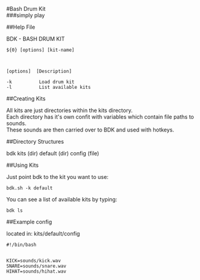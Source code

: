 #Bash Drum Kit  
###simply play



##Help File  

BDK - BASH DRUM KIT

    ${0} [options] [kit-name]



    [options]  [Description]

    -k          Load drum kit
    -l          List available kits  


##Creating Kits  

All kits are just directories within the kits directory.  
Each directory has it's own confit with variables which contain file paths to sounds.  
These sounds are then carried over to BDK and used with hotkeys.  

##Directory Structures  

bdk
	kits (dir)
		default (dir)
			config (file)


##Using Kits  


Just point bdk to the kit you want to use:  

```
bdk.sh -k default  
```


You can see a list of available kits by typing:  

```
bdk ls 
```  


##Example config  

located in: kits/default/config  

```  
#!/bin/bash


KICK=sounds/kick.wav
SNARE=sounds/snare.wav
HIHAT=sounds/hihat.wav
```
